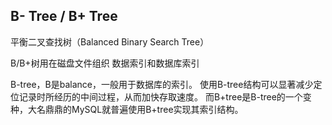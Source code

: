 ## B- Tree / B+ Tree

平衡二叉查找树（Balanced Binary Search Tree）

B/B+树用在磁盘文件组织 数据索引和数据库索引

B-tree，B是balance，一般用于数据库的索引。
使用B-tree结构可以显著减少定位记录时所经历的中间过程，从而加快存取速度。
而B+tree是B-tree的一个变种，大名鼎鼎的MySQL就普遍使用B+tree实现其索引结构。

